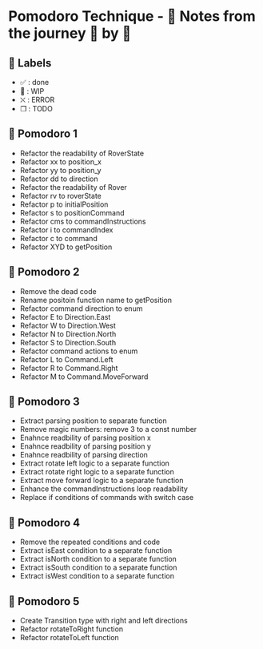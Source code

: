 # Pomodoro Technique - :notebook: Notes from the journey :tomato: by :tomato:

## :bookmark: Labels

- ✅ : done
- 🚧 : WIP
- ⛌ : ERROR
- ❒ : TODO

## 🍅 Pomodoro 1
- Refactor the readability of RoverState
- Refactor xx to position_x
- Refactor yy to position_y
- Refactor dd to direction
- Refactor the readability of Rover
- Refactor rv to roverState
- Refactor p to initialPosition
- Refactor s to positionCommand
- Refactor cms to commandInstructions
- Refactor i to commandIndex
- Refactor c to command
- Refactor XYD to getPosition

## 🍅 Pomodoro 2
- Remove the dead code
- Rename positoin function name to getPosition
- Refactor command direction to enum
- Refactor E to Direction.East
- Refactor W to Direction.West
- Refactor N to Direction.North
- Refactor S to Direction.South
- Refactor command actions to enum
- Refactor L to Command.Left
- Refactor R to Command.Right
- Refactor M to Command.MoveForward

## 🍅 Pomodoro 3
- Extract parsing position to separate function
- Remove magic numbers: remove 3 to a const number
- Enahnce readbility of parsing position x
- Enahnce readbility of parsing position y
- Enahnce readbility of parsing direction
- Extract rotate left logic to a separate function
- Extract rotate right logic to a separate function
- Extract move forward logic to a separate function
- Enhance the commandInstructions loop readability
- Replace if conditions of commands with switch case

## 🍅 Pomodoro 4
- Remove the repeated conditions and code
- Extract isEast condition to a separate function
- Extract isNorth condition to a separate function
- Extract isSouth condition to a separate function
- Extract isWest condition to a separate function

## 🍅 Pomodoro 5
- Create Transition type with right and left directions
- Refactor rotateToRight function
- Refactor rotateToLeft function
